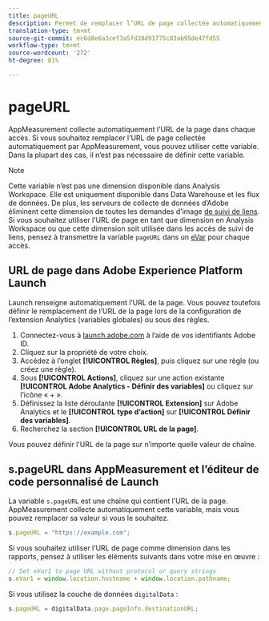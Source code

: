 ```yaml
---
title: pageURL
description: Permet de remplacer l’URL de page collectée automatiquement sur votre site.
translation-type: tm+mt
source-git-commit: ec6d8e6a3cef3a5fd38d91775c83ab95de47fd55
workflow-type: tm+mt
source-wordcount: '272'
ht-degree: 81%

---
```



# pageURL

AppMeasurement collecte automatiquement l’URL de la page dans chaque accès. Si vous souhaitez remplacer l’URL de page collectée automatiquement par AppMeasurement, vous pouvez utiliser cette variable. Dans la plupart des cas, il n’est pas nécessaire de définir cette variable.

>[!NOTE]
>
>Cette variable n’est pas une dimension disponible dans Analysis Workspace. Elle est uniquement disponible dans Data Warehouse et les flux de données. De plus, les serveurs de collecte de données d’Adobe éliminent cette dimension de toutes les demandes d’image [de suivi de liens](/help/implement/vars/functions/tl-method.md). Si vous souhaitez utiliser l’URL de page en tant que dimension en Analysis Workspace ou que cette dimension soit utilisée dans les accès de suivi de liens, pensez à transmettre la variable `pageURL` dans un [eVar](evar.md) pour chaque accès.

## URL de page dans Adobe Experience Platform Launch

Launch renseigne automatiquement l’URL de la page. Vous pouvez toutefois définir le remplacement de l’URL de la page lors de la configuration de l’extension Analytics (variables globales) ou sous des règles.

1. Connectez-vous à [launch.adobe.com](https://launch.adobe.com) à l’aide de vos identifiants Adobe ID.
2. Cliquez sur la propriété de votre choix.
3. Accédez à l’onglet **[!UICONTROL Règles]**, puis cliquez sur une règle (ou créez une règle).
4. Sous **[!UICONTROL Actions]**, cliquez sur une action existante **[!UICONTROL Adobe Analytics - Définir des variables]** ou cliquez sur l’icône « + ».
5. Définissez la liste déroulante **[!UICONTROL Extension]** sur Adobe Analytics et le **[!UICONTROL type d’action]** sur **[!UICONTROL Définir des variables]**.
6. Recherchez la section **[!UICONTROL URL de la page]**.

Vous pouvez définir l’URL de la page sur n’importe quelle valeur de chaîne.

## s.pageURL dans AppMeasurement et l’éditeur de code personnalisé de Launch

La variable `s.pageURL` est une chaîne qui contient l’URL de la page. AppMeasurement collecte automatiquement cette variable, mais vous pouvez remplacer sa valeur si vous le souhaitez.

```js
s.pageURL = "https://example.com";
```

Si vous souhaitez utiliser l’URL de page comme dimension dans les rapports, pensez à utiliser les éléments suivants dans votre mise en œuvre :

```js
// Set eVar1 to page URL without protocol or query strings
s.eVar1 = window.location.hostname + window.location.pathname;
```

Si vous utilisez la couche de données `digitalData` [](../../prepare/data-layer.md) :

```js
s.pageURL = digitalData.page.pageInfo.destinationURL;
```
